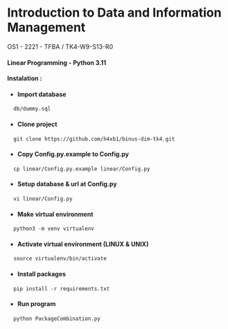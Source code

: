 
# Introduction to Data and Information Management
OS1 - 2221 - TFBA / TK4-W9-S13-R0

#### Linear Programming - Python 3.11

#### Instalation :


- #### Import database

```http
  db/dummy.sql
```

- #### Clone project

```http
  git clone https://github.com/h4xb1/binus-dim-tk4.git
```

- #### Copy Config.py.example to Config.py

```http
  cp linear/Config.py.example linear/Config.py
```

- #### Setup database & url at Config.py

```http
  vi linear/Config.py
```

- #### Make virtual environment

```http
  python3 -m venv virtualenv
```

- #### Activate virtual environment (LINUX & UNIX)

```http
  source virtualenv/bin/activate 
```

- #### Install packages

```http
  pip install -r requirements.txt
```

- #### Run program

```http
  python PackageCombination.py
```